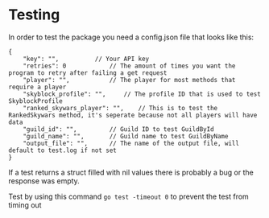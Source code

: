 # Testing

In order to test the package you need a config.json file that looks like this:
```jsonc
{
	"key": "",			// Your API key
	"retries": 0			// The amount of times you want the program to retry after failing a get request
	"player": "",			// The player for most methods that require a player
	"skyblock_profile": "",		// The profile ID that is used to test SkyblockProfile
	"ranked_skywars_player": "",	// This is to test the RankedSkywars method, it's seperate because not all players will have data
	"guild_id": "",			// Guild ID to test GuildById
	"guild_name": "",		// Guild name to test GuildByName
	"output_file": "",		// The name of the output file, will default to test.log if not set
}
```
If a test returns a struct filled with nil values there is probably a bug or the response was empty.

Test by using this command `go test -timeout 0` to prevent the test from timing out 